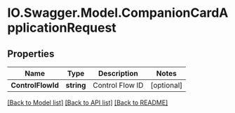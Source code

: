 # IO.Swagger.Model.CompanionCardApplicationRequest
## Properties

Name | Type | Description | Notes
------------ | ------------- | ------------- | -------------
**ControlFlowId** | **string** | Control Flow ID | [optional] 

[[Back to Model list]](../README.md#documentation-for-models) [[Back to API list]](../README.md#documentation-for-api-endpoints) [[Back to README]](../README.md)

